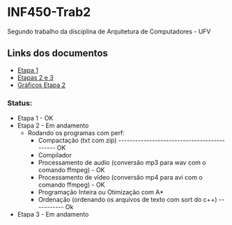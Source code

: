 # INF450-Trab2
Segundo trabalho da disciplina de Arquitetura de Computadores - UFV

## Links dos documentos
* [Etapa 1](https://docs.google.com/presentation/d/1Vz73E6QZo4eGZLj0EVr541p2Wpae-xaPze_8G9zObj4/edit?usp=sharing)
* [Etapas 2 e 3](https://docs.google.com/presentation/d/1XiOAlGAGoxIcIHvf2pjxBPluhNrGuSGFHvhqSF01c7w/edit?usp=sharing)
* [Gráficos Etapa 2](https://docs.google.com/spreadsheets/d/11T2S5aEwzsa06DaGmgFKTqgMvVRvg_IVkRAbeK6Hu0U/edit?usp=sharing)


### Status:
* Etapa 1 - OK
* Etapa 2 - Em andamento
  * Rodando os programas com perf:
    * Compactação (txt com zip) -------------------------------------------- OK
    * Compilador
    * Processamento de audio (conversão mp3 para wav com o comando ffmpeg) - OK
    * Processamento de vídeo (conversão mp4 para avi com o comando ffmpeg) - OK
    * Programação Inteira ou Otimização com A*
    * Ordenação (ordenando os arquivos de texto com sort do c++) ----------- Ok
* Etapa 3 - Em andamento
